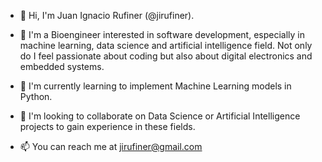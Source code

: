 - 👋 Hi, I'm Juan Ignacio Rufiner (@jirufiner).

- 👀 I'm a Bioengineer interested in software development, especially in machine learning, data science and artificial intelligence field. Not only do I feel passionate about coding but also about digital electronics and embedded systems.

- 🌱 I'm currently learning to implement Machine Learning models in Python.

- 💞️ I'm looking to collaborate on Data Science or Artificial Intelligence projects to gain experience in these fields.

- 📫 You can reach me at jirufiner@gmail.com

<!---
jirufiner/jirufiner is a ✨ special ✨ repository because its `README.md` (this file) appears on your GitHub profile.
You can click the Preview link to take a look at your changes.
--->
